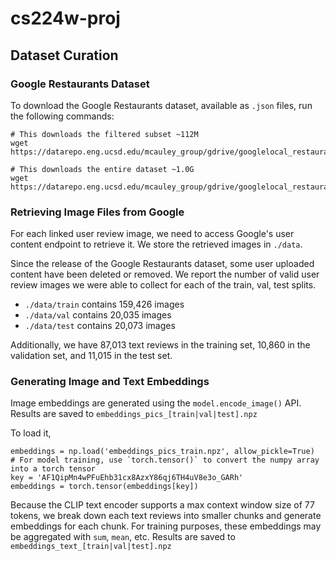 # cs224w-proj

## Dataset Curation
### Google Restaurants Dataset
To download the Google Restaurants dataset, available as `.json` files, run the following commands:
```
# This downloads the filtered subset ~112M
wget https://datarepo.eng.ucsd.edu/mcauley_group/gdrive/googlelocal_restaurants/filter_all_t.json 

# This downloads the entire dataset ~1.0G
wget https://datarepo.eng.ucsd.edu/mcauley_group/gdrive/googlelocal_restaurants/image_review_all.json
```

### Retrieving Image Files from Google
For each linked user review image, we need to access Google's user content endpoint to retrieve it. We store the retrieved images in `./data`.

Since the release of the Google Restaurants dataset, some user uploaded content have been deleted or removed. We report the number of valid user review images we were able to collect for each of the train, val, test splits.
- `./data/train` contains 159,426 images
- `./data/val` contains 20,035 images
- `./data/test` contains 20,073 images

Additionally, we have 87,013 text reviews in the training set, 10,860 in the validation set, and 11,015 in the test set.

### Generating Image and Text Embeddings
Image embeddings are generated using the `model.encode_image()` API. Results are saved to `embeddings_pics_[train|val|test].npz`

To load it, 
```
embeddings = np.load('embeddings_pics_train.npz', allow_pickle=True)
# For model training, use `torch.tensor()` to convert the numpy array into a torch tensor
key = 'AF1QipMn4wPFuEhb31cx8AzxY86qj6TH4uV8e3o_GARh'
embeddings = torch.tensor(embeddings[key])
```

Because the CLIP text encoder supports a max context window size of 77 tokens, we break down each text reviews into smaller chunks and generate embeddings for each chunk. For training purposes, these embeddings may be aggregated with `sum`, `mean`, etc. Results are saved to `embeddings_text_[train|val|test].npz`
